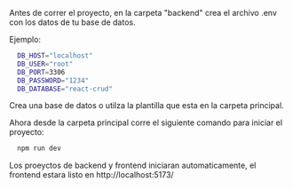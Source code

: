 Antes de correr el proyecto, en la carpeta "backend" crea el archivo .env con los datos de tu base de datos.

Ejemplo:
```bash
  DB_HOST="localhost"
  DB_USER="root"
  DB_PORT=3306
  DB_PASSWORD="1234"
  DB_DATABASE="react-crud"
```
Crea una base de datos o utilza la plantilla que esta en la carpeta principal.

Ahora desde la carpeta principal corre el siguiente comando para iniciar el proyecto:
```bash
  npm run dev
```

Los proeyctos de backend y frontend iniciaran automaticamente, el frontend estara listo en http://localhost:5173/
